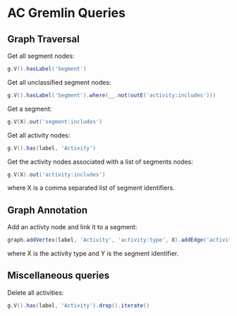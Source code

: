 # AC Gremlin Queries

## Graph Traversal

Get all segment nodes:
```groovy
g.V().hasLabel('Segment')
```

Get all unclassified segment nodes:
```groovy
g.V().hasLabel('Segment').where(__.not(outE('activity:includes')))
```

Get a segment:
```groovy
g.V(X).out('segment:includes')
```

Get all activity nodes:
```groovy
g.V().has(label, 'Activity')
```

Get the activity nodes associated with a list of segments nodes:
```groovy
g.V(X).out('activity:includes')
```

where X is a comma separated list of segment identifiers.

## Graph Annotation

Add an activty node and link it to a segment:
```groovy
graph.addVertex(label, 'Activity', 'activity:type', X).addEdge('activity:includes', g.V(Y).next())
```
where X is the activity type and Y is the segment identifier.

## Miscellaneous queries

Delete all activities:
```groovy
g.V().has(label, 'Activity').drop().iterate()
```
